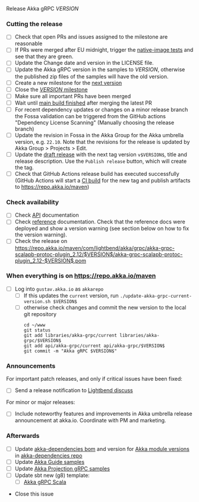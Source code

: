 Release Akka gRPC $VERSION$

<!--

(Liberally copied and adopted from Scala itself https://github.com/scala/scala-dev/blob/b11cd2e4a4431de7867db6b39362bea8fa6650e7/notes/releases/template.md)

For every release, use the `scripts/create-release-issue.sh` to make a copy of this file named after the release, and expand the variables.

Variables to be expanded in this template:
- $VERSION$=??? 

-->

### Cutting the release

- [ ] Check that open PRs and issues assigned to the milestone are reasonable
- [ ] If PRs were merged after EU midnight, trigger the [native-image tests](https://github.com/akka/akka-grpc/actions/workflows/native-image-tests.yml) and see that they are green.
- [ ] Update the Change date and version in the LICENSE file.
- [ ] Update the Akka gRPC version in the samples to $VERSION$, otherwise the published zip files of the samples will have the old version.
- [ ] Create a new milestone for the [next version](https://github.com/akka/akka-grpc/milestones)
- [ ] Close the [$VERSION$ milestone](https://github.com/akka/akka-grpc/milestones?direction=asc&sort=due_date)
- [ ] Make sure all important PRs have been merged
- [ ] Wait until [main build finished](https://github.com/akka/akka-grpc/actions) after merging the latest PR
- [ ] For recent dependency updates or changes on a minor release branch the Fossa validation can be triggered from the GitHub actions "Dependency License Scanning" (Manually choosing the release branch)
 - [ ] Update the revision in Fossa in the Akka Group for the Akka umbrella version, e.g. `22.10`. Note that the revisions for the release is updated by Akka Group > Projects > Edit.
- [ ] Update the [draft release](https://github.com/akka/akka-grpc/releases) with the next tag version `v$VERSION$`, title and release description. Use the `Publish release` button, which will create the tag.
- [ ] Check that GitHub Actions release build has executed successfully (GitHub Actions will start a [CI build](https://github.com/akka/akka-grpc/actions) for the new tag and publish artifacts to https://repo.akka.io/maven)

### Check availability

- [ ] Check [API](https://doc.akka.io/api/akka-grpc/$VERSION$/) documentation
- [ ] Check [reference](https://doc.akka.io/libraries/akka-grpc/$VERSION$/) documentation. Check that the reference docs were deployed and show a version warning (see section below on how to fix the version warning).
- [ ] Check the release on https://repo.akka.io/maven/com/lightbend/akka/grpc/akka-grpc-scalapb-protoc-plugin_2.12/$VERSION$/akka-grpc-scalapb-protoc-plugin_2.12-$VERSION$.pom

### When everything is on https://repo.akka.io/maven
  - [ ] Log into `gustav.akka.io` as `akkarepo` 
    - [ ] If this updates the `current` version, run `./update-akka-grpc-current-version.sh $VERSION$`
    - [ ] otherwise check changes and commit the new version to the local git repository
         ```
         cd ~/www
         git status
         git add libraries/akka-grpc/current libraries/akka-grpc/$VERSION$
         git add api/akka-grpc/current api/akka-grpc/$VERSION$
         git commit -m "Akka gRPC $VERSION$"
         ```

### Announcements

For important patch releases, and only if critical issues have been fixed:

- [ ] Send a release notification to [Lightbend discuss](https://discuss.akka.io)

For minor or major releases:

- [ ] Include noteworthy features and improvements in Akka umbrella release announcement at akka.io. Coordinate with PM and marketing.

### Afterwards

- [ ] Update [akka-dependencies bom](https://github.com/lightbend/akka-dependencies) and version for [Akka module versions](https://doc.akka.io/libraries/akka-dependencies/current/) in [akka-dependencies repo](https://github.com/akka/akka-dependencies)
- [ ] Update [Akka Guide samples](https://github.com/lightbend/akka-guide)
- [ ] Update [Akka Projection gRPC samples](https://github.com/akka/akka-projection/tree/main/samples/grpc)
- [ ] Update sbt new (g8) template:
  - [ ] [Akka gRPC Scala](https://github.com/akka/akka-grpc-quickstart-scala.g8/blob/main/src/main/g8/default.properties)

- Close this issue

